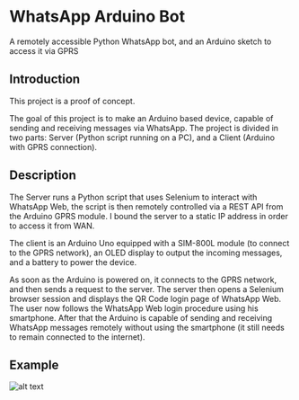 # WhatsApp Arduino Bot
A remotely accessible Python WhatsApp bot, and an Arduino sketch to access it via GPRS

## Introduction
This project is a proof of concept.

The goal of this project is to make an Arduino based device, capable of sending and receiving messages via WhatsApp.
The project is divided in two parts: Server (Python script running on a PC), and a Client (Arduino with GPRS connection).

## Description
The Server runs a Python script that uses Selenium to interact with WhatsApp Web, the script is then remotely controlled via a REST API from the Arduino GPRS module.
I bound the server to a static IP address in order to access it from WAN.

The client is an Arduino Uno equipped with a SIM-800L module (to connect to the GPRS network), an OLED display to output the incoming messages, and a battery to power the device.

As soon as the Arduino is powered on, it connects to the GPRS network, and then sends a request to the server. The server then opens a Selenium browser session and displays the QR Code login page of WhatsApp Web.
The user now follows the WhatsApp Web login procedure using his smartphone. After that the Arduino is capable of sending and receiving WhatsApp messages remotely without using the smartphone (it still needs to remain connected to the internet).

## Example
![alt text](https://raw.githubusercontent.com/pappani/WhatsApp_Arduino_Bot/master/oled_out.jpg)
